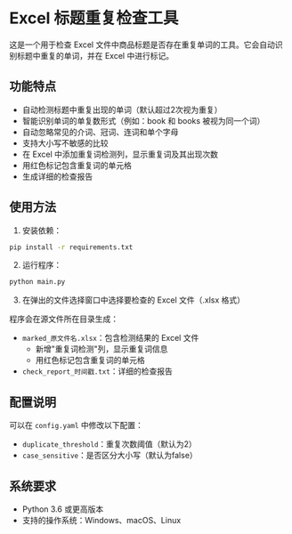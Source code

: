 # Excel 标题重复检查工具

这是一个用于检查 Excel 文件中商品标题是否存在重复单词的工具。它会自动识别标题中重复的单词，并在 Excel 中进行标记。

## 功能特点

- 自动检测标题中重复出现的单词（默认超过2次视为重复）
- 智能识别单词的单复数形式（例如：book 和 books 被视为同一个词）
- 自动忽略常见的介词、冠词、连词和单个字母
- 支持大小写不敏感的比较
- 在 Excel 中添加重复词检测列，显示重复词及其出现次数
- 用红色标记包含重复词的单元格
- 生成详细的检查报告

## 使用方法

1. 安装依赖：
```bash
pip install -r requirements.txt
```

2. 运行程序：
```bash
python main.py
```

3. 在弹出的文件选择窗口中选择要检查的 Excel 文件（.xlsx 格式）

程序会在源文件所在目录生成：
- `marked_原文件名.xlsx`：包含检测结果的 Excel 文件
  - 新增"重复词检测"列，显示重复词信息
  - 用红色标记包含重复词的单元格
- `check_report_时间戳.txt`：详细的检查报告

## 配置说明

可以在 `config.yaml` 中修改以下配置：
- `duplicate_threshold`：重复次数阈值（默认为2）
- `case_sensitive`：是否区分大小写（默认为false）

## 系统要求

- Python 3.6 或更高版本
- 支持的操作系统：Windows、macOS、Linux 